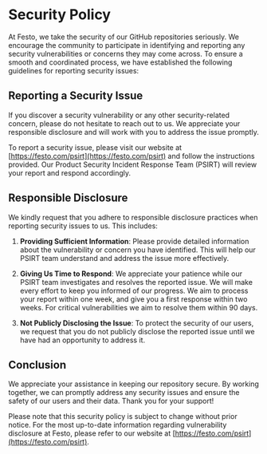 # Security Policy

At Festo, we take the security of our GitHub repositories seriously. We encourage the community to participate in identifying and reporting any security vulnerabilities or concerns they may come across. To ensure a smooth and coordinated process, we have established the following guidelines for reporting security issues:

## Reporting a Security Issue

If you discover a security vulnerability or any other security-related concern, please do not hesitate to reach out to us. We appreciate your responsible disclosure and will work with you to address the issue promptly.

To report a security issue, please visit our website at [https://festo.com/psirt](https://festo.com/psirt) and follow the instructions provided. Our Product Security Incident Response Team (PSIRT) will review your report and respond accordingly.

## Responsible Disclosure

We kindly request that you adhere to responsible disclosure practices when reporting security issues to us. This includes:

1. **Providing Sufficient Information**: Please provide detailed information about the vulnerability or concern you have identified. This will help our PSIRT team understand and address the issue more effectively.

2. **Giving Us Time to Respond**: We appreciate your patience while our PSIRT team investigates and resolves the reported issue. We will make every effort to keep you informed of our progress. We aim to process your report within one week, and give you a first response within two weeks. For critical vulnerabilities we aim to resolve them within 90 days.

3. **Not Publicly Disclosing the Issue**: To protect the security of our users, we request that you do not publicly disclose the reported issue until we have had an opportunity to address it.

## Conclusion

We appreciate your assistance in keeping our repository secure. By working together, we can promptly address any security issues and ensure the safety of our users and their data. Thank you for your support!

Please note that this security policy is subject to change without prior notice. For the most up-to-date information regarding vulnerability disclosure at Festo, please refer to our website at [https://festo.com/psirt](https://festo.com/psirt).
